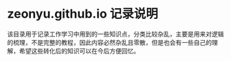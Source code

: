 # zeonyu.github.io 记录说明

该目录用于记录工作学习中用到的一些知识点，分类比较杂乱，主要是用来对逻辑的梳理，不是完整的教程，因此内容必然杂乱且零散，但是也会有一些自己的理解，希望这些转化后的知识可以在今后方便回忆。